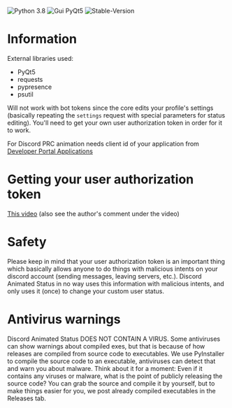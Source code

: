![Python 3.8](https://img.shields.io/badge/python-3.8-brightgreen) ![Gui PyQt5](https://img.shields.io/badge/gui-pyqt5-blue) ![Stable-Version](https://img.shields.io/badge/stable--version-2.1.1-green)

# Information
External libraries used:
* PyQt5
* requests
* pypresence
* psutil

Will not work with bot tokens since the core edits your profile's settings (basically repeating the `settings` request with special parameters for status editing).
You'll need to get your own user authorization token in order for it to work.

For Discord PRC animation needs client id of your application from [Developer Portal Applications](https://discord.com/developers/applications/)

# Getting your user authorization token
[This video](https://youtu.be/tI1lzqzLQCs) (also see the author's comment under the video)

# Safety
Please keep in mind that your user authorization token is an important thing which basically allows anyone to do things with malicious intents on your discord account (sending messages, leaving servers, etc.). Discord Animated Status in no way uses this information with malicious intents, and only uses it (once) to change your custom user status.

# Antivirus warnings
Discord Animated Status DOES NOT CONTAIN A VIRUS. Some antiviruses can show warnings about compiled exes, but that is because of how releases are compiled from source code to executables. We use PyInstaller to compile the source code to an executable, antiviruses can detect that and warn you about malware. Think about it for a moment: Even if it contains any viruses or malware, what is the point of publicly releasing the source code? You can grab the source and compile it by yourself, but to make things easier for you, we post already compiled executables in the Releases tab.
